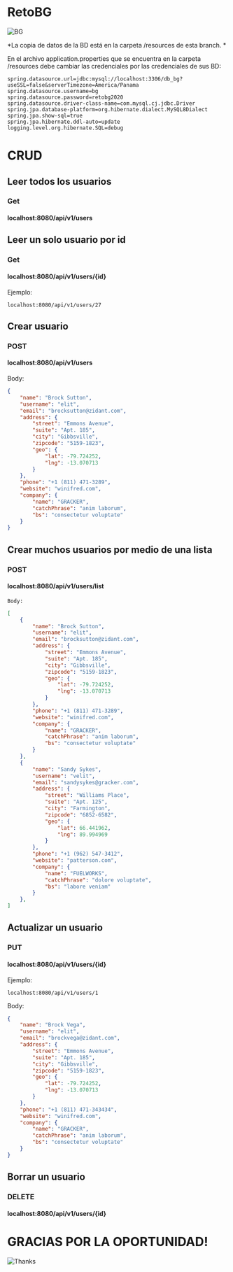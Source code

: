 # RetoBG 

![BG](https://lh3.googleusercontent.com/proxy/UpGiCcNIQnqSO1_RuU2bytKt1-CSfXKKsVfZKUGa7mRxbWw_3pr5rOp0qSiR-BEkUbej53wPxI9P16L1lrFP2tAdEP8oQgNxV2JMmgjhd_cS3E6r_K1LjJXltZje)

*La copia de datos de la BD está en la carpeta /resources de esta branch. *


En el archivo application.properties que se encuentra en la carpeta /resources debe cambiar las credenciales por las credenciales de sus BD:


    spring.datasource.url=jdbc:mysql://localhost:3306/db_bg?useSSL=false&serverTimezone=America/Panama
    spring.datasource.username=bg
    spring.datasource.password=retobg2020
    spring.datasource.driver-class-name=com.mysql.cj.jdbc.Driver
    spring.jpa.database-platform=org.hibernate.dialect.MySQL8Dialect
    spring.jpa.show-sql=true
    spring.jpa.hibernate.ddl-auto=update
    logging.level.org.hibernate.SQL=debug

 


# CRUD

## Leer todos los usuarios
###  Get
#### localhost:8080/api/v1/users


## Leer un solo usuario por id
###  Get
#### localhost:8080/api/v1/users/{id}
Ejemplo:
	

    localhost:8080/api/v1/users/27

## Crear usuario 

###  POST
#### localhost:8080/api/v1/users

Body:
```json
{
	"name": "Brock Sutton",
	"username": "elit",
	"email": "brocksutton@zidant.com",
	"address": {
		"street": "Emmons Avenue",
		"suite": "Apt. 185",
		"city": "Gibbsville",
		"zipcode": "5159-1823",
		"geo": {
			"lat": -79.724252,
			"lng": -13.070713
		}
	},
	"phone": "+1 (811) 471-3289",
	"website": "winifred.com",
	"company": {
		"name": "GRACKER",
		"catchPhrase": "anim laborum",
		"bs": "consectetur voluptate"
	}
}
```
## Crear muchos usuarios por medio de una lista
###  POST
#### localhost:8080/api/v1/users/list
	Body:
```json
[
	{
		"name": "Brock Sutton",
		"username": "elit",
		"email": "brocksutton@zidant.com",
		"address": {
			"street": "Emmons Avenue",
			"suite": "Apt. 185",
			"city": "Gibbsville",
			"zipcode": "5159-1823",
			"geo": {
				"lat": -79.724252,
				"lng": -13.070713
			}
		},
		"phone": "+1 (811) 471-3289",
		"website": "winifred.com",
		"company": {
			"name": "GRACKER",
			"catchPhrase": "anim laborum",
			"bs": "consectetur voluptate"
		}
	},
	{
		"name": "Sandy Sykes",
		"username": "velit",
		"email": "sandysykes@gracker.com",
		"address": {
			"street": "Williams Place",
			"suite": "Apt. 125",
			"city": "Farmington",
			"zipcode": "6852-6582",
			"geo": {
				"lat": 66.441962,
				"lng": 89.994969
			}
		},
		"phone": "+1 (962) 547-3412",
		"website": "patterson.com",
		"company": {
			"name": "FUELWORKS",
			"catchPhrase": "dolore voluptate",
			"bs": "labore veniam"
		}
	},
]

```
## Actualizar un usuario
###  PUT
#### localhost:8080/api/v1/users/{id}
Ejemplo:
	

    localhost:8080/api/v1/users/1

Body:
```json
{
	"name": "Brock Vega",
	"username": "elit",
	"email": "brockvega@zidant.com",
	"address": {
		"street": "Emmons Avenue",
		"suite": "Apt. 185",
		"city": "Gibbsville",
		"zipcode": "5159-1823",
		"geo": {
			"lat": -79.724252,
			"lng": -13.070713
		}
	},
	"phone": "+1 (811) 471-343434",
	"website": "winifred.com",
	"company": {
		"name": "GRACKER",
		"catchPhrase": "anim laborum",
		"bs": "consectetur voluptate"
	}
}
```
## Borrar un usuario
###  DELETE
#### localhost:8080/api/v1/users/{id}


# GRACIAS POR LA OPORTUNIDAD!
![Thanks](https://i.pinimg.com/originals/e4/26/70/e426702edf874b181aced1e2fa5c6cde.gif)

